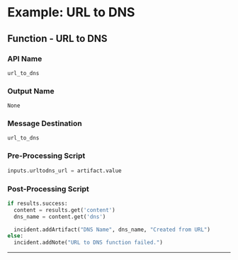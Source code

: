 <!--
    DO NOT MANUALLY EDIT THIS FILE
    THIS FILE IS AUTOMATICALLY GENERATED WITH resilient-sdk codegen
    Generated with resilient-sdk v51.0.5.0.1475
-->

# Example: URL to DNS

## Function - URL to DNS

### API Name
`url_to_dns`

### Output Name
`None`

### Message Destination
`url_to_dns`

### Pre-Processing Script
```python
inputs.urltodns_url = artifact.value
```

### Post-Processing Script
```python
if results.success:
  content = results.get('content')
  dns_name = content.get('dns')

  incident.addArtifact("DNS Name", dns_name, "Created from URL")
else:
  incident.addNote("URL to DNS function failed.")
```

---


